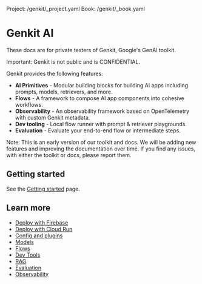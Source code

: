 Project: /genkit/_project.yaml
Book: /genkit/_book.yaml

# Genkit AI

These docs are for private testers of Genkit, Google's GenAI toolkit.

Important: Genkit is not public and is CONFIDENTIAL.

Genkit provides the following features:

*   **AI Primitives** - Modular building blocks for building AI apps including
    prompts, models, retrievers, and more.
*   **Flows** - A framework to compose AI app components into cohesive
    workflows.
*   **Observability** - An observability framework based on OpenTelemetry with
    custom Genkit metadata.
*   **Dev tooling** - Local flow runner with prompt & retriever playgrounds.
*   **Evaluation** - Evaluate your end-to-end flow or intermediate steps.

Note: This is an early version of our toolkit and docs. We will be adding new
features and improving the documentation over time. If you find any issues, with
either the toolkit or docs, please report them.

## Getting started

See the [Getting started](/genkit/get-started) page.

## Learn more

*   [Deploy with Firebase](/genkit/firebase)
*   [Deploy with Cloud Run](/genkit/express)
*   [Config and plugins](/genkit/config)
*   [Models](/genkit/models)
*   [Flows](/genkit/flows)
*   [Dev Tools](/genkit/devtools)
*   [RAG](/genkit/rag)
*   [Evaluation](/genkit/evaluation)
*   [Observability](/genkit/observability)